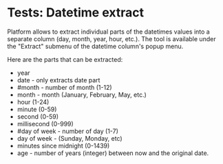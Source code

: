 <!-- TITLE: Tests: Datetime Extract -->
<!-- SUBTITLE: -->

# Tests: Datetime extract

Platform allows to extract individual parts of the datetimes values into a separate 
column (day, month, year, hour, etc.). The tool is available under the "Extract" submenu
of the datetime column's popup menu.

Here are the parts that can be extracted:

* year
* date - only extracts date part
* \#month - number of month (1-12)
* month - month (January, February, May, etc.) 
* hour (1-24)
* minute (0-59)    
* second (0-59)
* millisecond (0-999) 
* \#day of week - number of day (1-7)
* day of week - (Sunday, Monday, etc)
* minutes since midnight (0-1439) 
* age - number of years (integer) between now and the original date. 
   
